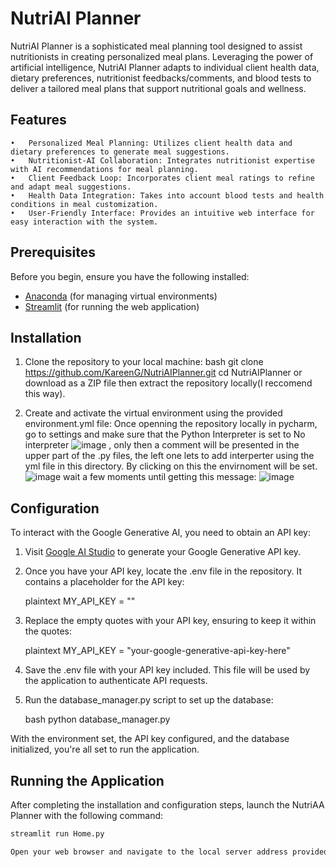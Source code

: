  # NutriAI Planner

NutriAI Planner is a sophisticated meal planning tool designed to assist nutritionists in creating personalized meal plans. Leveraging the power of artificial intelligence, NutriAI Planner adapts to individual client health data, dietary preferences, nutritionist feedbacks/comments, and blood tests to deliver a tailored meal plans that support nutritional goals and wellness.

## Features

	•	Personalized Meal Planning: Utilizes client health data and dietary preferences to generate meal suggestions.
	•	Nutritionist-AI Collaboration: Integrates nutritionist expertise with AI recommendations for meal planning.
	•	Client Feedback Loop: Incorporates client meal ratings to refine and adapt meal suggestions.
	•	Health Data Integration: Takes into account blood tests and health conditions in meal customization.
	•	User-Friendly Interface: Provides an intuitive web interface for easy interaction with the system.

## Prerequisites

Before you begin, ensure you have the following installed:
- [Anaconda](https://www.anaconda.com/products/distribution) (for managing virtual environments)
- [Streamlit](https://streamlit.io/) (for running the web application)

## Installation

1. Clone the repository to your local machine:
    bash
    git clone https://github.com/KareenG/NutriAIPlanner.git
    cd NutriAIPlanner
    or download as a ZIP file then extract the repository locally(I reccomend this way).


2. Create and activate the virtual environment using the provided environment.yml file:
    Once openning the repository locally in pycharm, go to settings and make sure that the Python Interpreter is set to No interpreter ![image](https://github.com/KareenG/NutriAI/assets/66648432/5dcef228-0637-4a55-ad18-8b74429116f8)
   , only then a comment will be presented in the upper part of the .py files, the left one lets to add interperter using the yml file in this directory. By clicking on this the envirnoment will be set.
   ![image](https://github.com/KareenG/NutriAI/assets/66648432/dfe85119-ad4a-41be-a6d7-7830f1113f3c)
   wait a few moments until getting this message: ![image](https://github.com/KareenG/NutriAI/assets/66648432/2c6ad4b8-e22c-4d21-a5f1-017fc5517580)

    

## Configuration

To interact with the Google Generative AI, you need to obtain an API key:

1. Visit [Google AI Studio](https://aistudio.google.com/app/apikey) to generate your Google Generative API key.

2. Once you have your API key, locate the .env file in the repository. It contains a placeholder for the API key:

    plaintext
    MY_API_KEY = ""
    

3. Replace the empty quotes with your API key, ensuring to keep it within the quotes:

    plaintext
    MY_API_KEY = "your-google-generative-api-key-here"
    

4. Save the .env file with your API key included. This file will be used by the application to authenticate API requests.

5. Run the database_manager.py script to set up the database:

    bash
    python database_manager.py
    

With the environment set, the API key configured, and the database initialized, you're all set to run the application.

## Running the Application

After completing the installation and configuration steps, launch the NutriAA Planner with the following command:

```bash
streamlit run Home.py

Open your web browser and navigate to the local server address provided by Streamlit (typically http://localhost:8501) to use the application.
